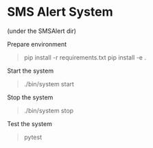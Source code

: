 SMS Alert System
========================
(under the SMSAlert dir)

Prepare environment
> pip install -r requirements.txt
> pip install -e .

Start the system
> ./bin/system start

Stop the system
> ./bin/system stop

Test the system
> pytest
